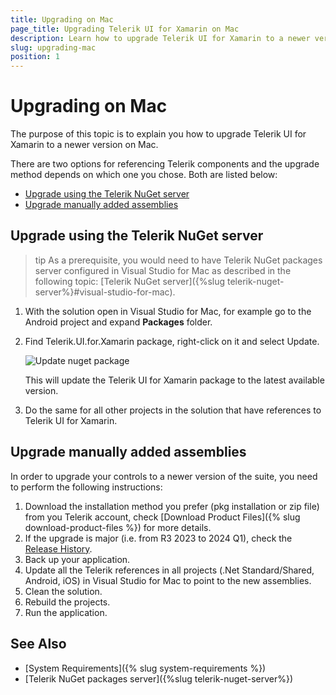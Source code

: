 ```yaml
---
title: Upgrading on Mac
page_title: Upgrading Telerik UI for Xamarin on Mac
description: Learn how to upgrade Telerik UI for Xamarin to a newer version on Mac
slug: upgrading-mac
position: 1
---
```


# Upgrading on Mac

The purpose of this topic is to explain you how to upgrade Telerik UI for Xamarin to a newer version on Mac. 

There are two options for referencing Telerik components and the upgrade method depends on which one you chose. Both are listed below:

* [Upgrade using the Telerik NuGet server](#upgrade-using-the-telerik-nuget-server)
* [Upgrade manually added assemblies](#upgrade-manually-added-assemblies)

## Upgrade using the Telerik NuGet server

>tip As a prerequisite, you would need to have Telerik NuGet packages server configured in Visual Studio for Mac as described in the following topic: [Telerik NuGet server]({%slug telerik-nuget-server%}#visual-studio-for-mac). 

1.  With the solution open in Visual Studio for Mac, for example go to the Android project and expand __Packages__ folder.
2.  Find Telerik.UI.for.Xamarin package, right-click on it and select Update.

	![Update nuget package](images/nuget_upgrade_mac.png)
	
	This will update the Telerik UI for Xamarin package to the latest available version.
3.  Do the same for all other projects in the solution that have references to Telerik UI for Xamarin.

## Upgrade manually added assemblies

In order to upgrade your controls to a newer version of the suite, you need to perform the following instructions:

1. Download the installation method you prefer (pkg installation or zip file) from you Telerik account, check [Download Product Files]({% slug download-product-files %}) for more details.
2. If the upgrade is major (i.e. from R3 2023 to 2024 Q1), check the [Release History](https://www.telerik.com/support/whats-new/xamarin-ui/release-history).
3. Back up your application.
4. Update all the Telerik references in all projects (.Net Standard/Shared, Android, iOS) in Visual Studio for Mac to point to the new assemblies.
5. Clean the solution.
6. Rebuild the projects.
7. Run the application.

## See Also

- [System Requirements]({% slug system-requirements %})
- [Telerik NuGet packages server]({%slug telerik-nuget-server%})
